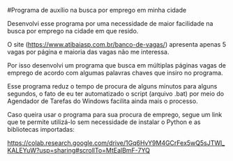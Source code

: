 #Programa de auxílio na busca por emprego em minha cidade

Desenvolvi esse programa por uma necessidade de maior facilidade na busca por emprego na cidade em que resido.

O site (https://www.atibaiasp.com.br/banco-de-vagas/) apresenta apenas 5 vagas por página e maioria das vagas não me interessa.

Por isso desenvolvi um programa que busca em múltiplas páginas vagas de emprego de acordo com algumas palavras chaves que insiro no programa.

Esse programa reduz o tempo de procura de alguns minutos para alguns segundos, o fato de eu ter automatizado o script (arquivo .bat) por meio do Agendador de Tarefas do Windows facilita ainda mais o processo.

Caso queira usar o programa para sua procura de emprego, segue um link que te permite utilizá-lo sem necessidade de instalar o Python e as bibliotecas importadas:

https://colab.research.google.com/drive/1Gq6HvY9M4GCrFex5wQ5sJTWl_KALEYuW?usp=sharing#scrollTo=MtEalBmF-7YQ


